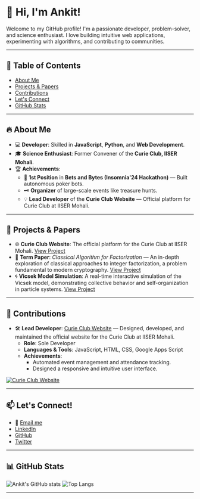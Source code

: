 # 👋 Hi, I'm Ankit!

Welcome to my GitHub profile! I'm a passionate developer, problem-solver, and science enthusiast. I love building intuitive web applications, experimenting with algorithms, and contributing to communities.

---

## 📑 Table of Contents
- [About Me](#-about-me)
- [Projects & Papers](#-projects--papers)
- [Contributions](#-contributions)
- [Let's Connect](#-lets-connect)
- [GitHub Stats](#-github-stats)

---

## 🔥 **About Me**
- 💻 **Developer**: Skilled in **JavaScript**, **Python**, and **Web Development**.
- 🎓 **Science Enthusiast**: Former Convener of the **Curie Club, IISER Mohali**.
- 🏆 **Achievements**:
  - 🥇 **1st Position** in **Bets and Bytes (Insomnia'24 Hackathon)** — Built autonomous poker bots.
  - 🗝️ **Organizer** of large-scale events like treasure hunts.
  - 💡 **Lead Developer** of the **Curie Club Website** — Official platform for Curie Club at IISER Mohali.

---

## 🚀 **Projects & Papers**
- 🌐 **Curie Club Website**: The official platform for the Curie Club at IISER Mohali. [View Project](https://github.com/curieClubIISERM/mainWebsite/)
- 📜 **Term Paper**: *Classical Algorithm for Factorization* — An in-depth exploration of classical approaches to integer factorization, a problem fundamental to modern cryptography. [View Project](https://github.com/Ankitk108/Classical-Algorithms-for-Factorization)
- 🌀 **Vicsek Model Simulation**: A real-time interactive simulation of the Vicsek model, demonstrating collective behavior and self-organization in particle systems. [View Project](https://github.com/Ankitk108/Vicsek-Model-Simulation)

---

## 🌟 **Contributions**
- 🛠️ **Lead Developer**: [Curie Club Website](https://github.com/curieClubIISERM/mainWebsite/) — Designed, developed, and maintained the official website for the Curie Club at IISER Mohali.
  - **Role**: Sole Developer
  - **Languages & Tools**: JavaScript, HTML, CSS, Google Apps Script
  - **Achievements**:
    - Automated event management and attendance tracking.
    - Designed a responsive and intuitive user interface.

[![Curie Club Website](https://img.shields.io/badge/Curie%20Club-Lead%20Developer-blue?style=flat-square)](https://github.com/curieClubIISERM/mainWebsite/)

---

## 📫 **Let's Connect!**
- 📧 [Email me](mailto:ankitkash2002@gmail.com)
- [LinkedIn](https://www.linkedin.com/in/ankit-kashyap-368a78257)
- [GitHub](https://github.com/Ankitk108)
- [Twitter](https://x.com/Ankitk108)

---

## 📊 **GitHub Stats**
![Ankit's GitHub stats](https://github-readme-stats.vercel.app/api?username=Ankitk108&show_icons=true&theme=radical)
![Top Langs](https://github-readme-stats.vercel.app/api/top-langs/?username=Ankitk108&layout=compact&theme=radical)

---
